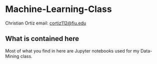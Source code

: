 # Machine-Learning-Class
Christian Ortiz
email: cortiz112@fiu.edu

## What is contained here
Most of what you find in here are Jupyter notebooks used for my Data-Mining class.
